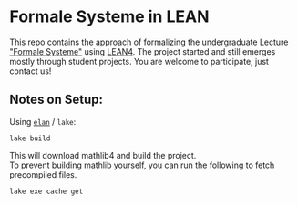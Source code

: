 # Formale Systeme in LEAN

This repo contains the approach of formalizing the undergraduate Lecture ["Formale Systeme"](https://github.com/knowsys/FormaleSysteme) using [LEAN4](https://github.com/leanprover/lean4).
The project started and still emerges mostly through student projects. You are welcome to participate, just contact us!

## Notes on Setup:

Using [`elan`](https://github.com/leanprover/elan) / `lake`:  
```
lake build
```
This will download mathlib4 and build the project.  
To prevent building mathlib yourself, you can run the following to fetch precompiled files.
```
lake exe cache get
```
